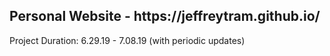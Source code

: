 <h2>Personal Website - https://jeffreytram.github.io/</h2>
Project Duration: 6.29.19 - 7.08.19 (with periodic updates)
